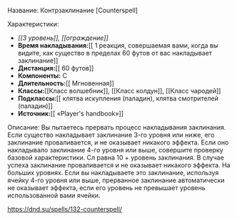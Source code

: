 Название: Контрзаклинание \[Counterspell] 

Характеристики:
- *[[3 уровень]], [[ограждение]]*
- **Время накладывания:**[[ 1 реакция, совершаемая вами, когда вы видите, как существо в пределах 60 футов от вас накладывает заклинание]]
- **Дистанция:**[[ 60 футов]]
- **Компоненты:** С
- **Длительность:**[[ Мгновенная]]
- **Классы:**[[Класс  волшебник]], [[Класс колдун]], [[Класс чародей]]
- **Подклассы:**[[ клятва искупления (паладин), клятва смотрителей (паладин)]]
- **Источник:**[[ «Player's handbook»]]

Описание:
Вы пытаетесь прервать процесс накладывания заклинания. Если существо накладывает заклинание 3-го уровня или ниже, его заклинание проваливается, и не оказывает никакого эффекта. Если оно накладывало заклинание 4-го уровня или выше, совершите проверку базовой характеристики. Сл равна 10 + уровень заклинания. В случае успеха заклинание проваливается и не оказывает никакого эффекта.
На больших уровнях. Если вы накладываете это заклинание, используя ячейку 4-го уровня или выше, прерванное заклинание автоматически не оказывает эффекта, если его уровень не превышает уровень использованной вами ячейки.

https://dnd.su/spells/132-counterspell/